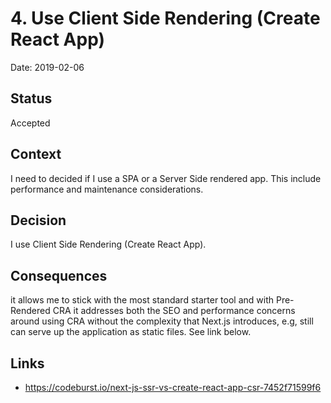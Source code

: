 # 4. Use Client Side Rendering (Create React App)

Date: 2019-02-06

## Status

Accepted

## Context

I need to decided if I use a SPA or a Server Side rendered app. This include performance and maintenance considerations.

## Decision

I use Client Side Rendering (Create React App).

## Consequences

it allows me to stick with the most standard starter tool and with Pre-Rendered CRA it addresses both the SEO and performance concerns around using CRA without the complexity that Next.js introduces, e.g, still can serve up the application as static files. See link below.


## Links

* https://codeburst.io/next-js-ssr-vs-create-react-app-csr-7452f71599f6